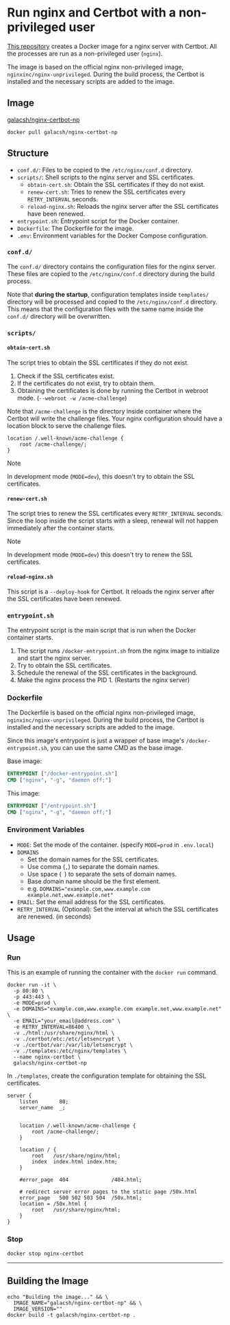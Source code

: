 # Run nginx and Certbot with a non-privileged user

[This repository](https://github.com/Galacsh/nginx-certbot-np) creates a Docker image for a nginx server with Certbot.
All the processes are run as a non-privileged user (`nginx`).

The image is based on the official nginx non-privileged image, `nginxinc/nginx-unprivileged`.
During the build process, the Certbot is installed and the necessary scripts are added to the image.

## Image

[galacsh/nginx-certbot-np](https://hub.docker.com/r/galacsh/nginx-certbot-np)

```shell
docker pull galacsh/nginx-certbot-np
```

## Structure

- `conf.d/`: Files to be copied to the `/etc/nginx/conf.d` directory.
- `scripts/`: Shell scripts to the nginx server and SSL certificates.
    - `obtain-cert.sh`: Obtain the SSL certificates if they do not exist.
    - `renew-cert.sh`: Tries to renew the SSL certificates every `RETRY_INTERVAL` seconds.
    - `reload-nginx.sh`: Reloads the nginx server after the SSL certificates have been renewed.
- `entrypoint.sh`: Entrypoint script for the Docker container.
- `Dockerfile`: The Dockerfile for the image.
- `.env`: Environment variables for the Docker Compose configuration.

### `conf.d/`

The `conf.d/` directory contains the configuration files for the nginx server.
These files are copied to the `/etc/nginx/conf.d` directory during the build process.

Note that **during the startup**, configuration templates inside `templates/` directory will be processed and copied to
the `/etc/nginx/conf.d` directory. This means that the configuration files with the same name inside the `conf.d/`
directory will be overwritten.

### `scripts/`

#### `obtain-cert.sh`

The script tries to obtain the SSL certificates if they do not exist.

1. Check if the SSL certificates exist.
2. If the certificates do not exist, try to obtain them.
3. Obtaining the certificates is done by running the Certbot in webroot mode. (`--webroot -w /acme-challenge`)

Note that `/acme-challenge` is the directory inside container where the Certbot will write the challenge files.
Your nginx configuration should have a location block to serve the challenge files.

```text
location /.well-known/acme-challenge {
    root /acme-challenge/;
}
```

> [!NOTE]
> In development mode (`MODE=dev`), this doesn't try to obtain the SSL certificates.

#### `renew-cert.sh`

The script tries to renew the SSL certificates every `RETRY_INTERVAL` seconds.
Since the loop inside the script starts with a sleep, renewal will not happen immediately after the container starts.

> [!NOTE]
> In development mode (`MODE=dev`) this doesn't try to renew the SSL certificates.

#### `reload-nginx.sh`

This script is a `--deploy-hook` for Certbot.
It reloads the nginx server after the SSL certificates have been renewed.

### `entrypoint.sh`

The entrypoint script is the main script that is run when the Docker container starts.

1. The script runs `/docker-entrypoint.sh` from the nginx image to initialize and start the nginx server.
2. Try to obtain the SSL certificates.
3. Schedule the renewal of the SSL certificates in the background.
4. Make the nginx process the PID 1. (Restarts the nginx server)

### Dockerfile

The Dockerfile is based on the official nginx non-privileged image, `nginxinc/nginx-unprivileged`.
During the build process, the Certbot is installed and the necessary scripts are added to the image.

Since this image's entrypoint is just a wrapper of base image's `/docker-entrypoint.sh`,
you can use the same CMD as the base image.

Base image:

```dockerfile
ENTRYPOINT ["/docker-entrypoint.sh"]
CMD ["nginx", "-g", "daemon off;"]
```

This image:

```dockerfile
ENTRYPOINT ["/entrypoint.sh"]
CMD ["nginx", "-g", "daemon off;"]
```

### Environment Variables

- `MODE`: Set the mode of the container. (specify `MODE=prod` in `.env.local`)
- `DOMAINS`
    - Set the domain names for the SSL certificates.
    - Use comma (`,`) to separate the domain names.
    - Use space (` `) to separate the sets of domain names.
    - Base domain name should be the first element.
    - e.g. `DOMAINS="example.com,www.example.com example.net,www.example.net"`
- `EMAIL`: Set the email address for the SSL certificates.
- `RETRY_INTERVAL` (Optional): Set the interval at which the SSL certificates are renewed. (in seconds)

## Usage

### Run

This is an example of running the container with the `docker run` command.

```shell
docker run -it \
  -p 80:80 \
  -p 443:443 \
  -e MODE=prod \
  -e DOMAINS="example.com,www.example.com example.net,www.example.net" \
  -e EMAIL="your_email@address.com" \
  -e RETRY_INTERVAL=86400 \
  -v ./html:/usr/share/nginx/html \
  -v ./certbot/etc:/etc/letsencrypt \
  -v ./certbot/var:/var/lib/letsencrypt \
  -v ./templates:/etc/nginx/templates \
  --name nginx-certbot \
  galacsh/nginx-certbot-np
```

In `./templates`, create the configuration template for obtaining the SSL certificates.

```text
server {
    listen       80;
    server_name  _;

    
    location /.well-known/acme-challenge {
        root /acme-challenge/;
    }

    location / {
        root   /usr/share/nginx/html;
        index  index.html index.htm;
    }

    #error_page  404              /404.html;

    # redirect server error pages to the static page /50x.html
    error_page   500 502 503 504  /50x.html;
    location = /50x.html {
        root   /usr/share/nginx/html;
    }
}
```

### Stop

```shell
docker stop nginx-certbot
```

---

## Building the Image

```shell
echo "Building the image..." && \
  IMAGE_NAME="galacsh/nginx-certbot-np" && \
  IMAGE_VERSION=""
docker build -t galacsh/nginx-certbot-np .
```